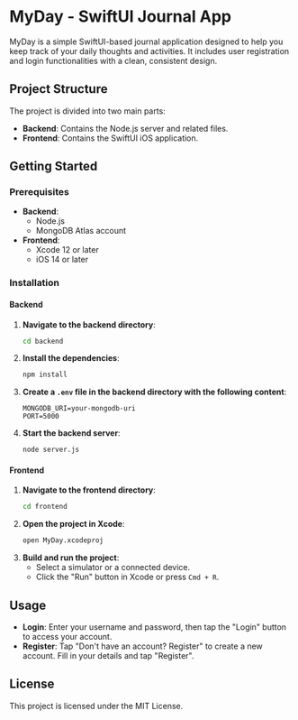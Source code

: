 # MyDay - SwiftUI Journal App

MyDay is a simple SwiftUI-based journal application designed to help you keep track of your daily thoughts and activities. It includes user registration and login functionalities with a clean, consistent design.

## Project Structure

The project is divided into two main parts:
- **Backend**: Contains the Node.js server and related files.
- **Frontend**: Contains the SwiftUI iOS application.

## Getting Started

### Prerequisites

- **Backend**:
  - Node.js
  - MongoDB Atlas account
- **Frontend**:
  - Xcode 12 or later
  - iOS 14 or later

### Installation

#### Backend

1. **Navigate to the backend directory**:
    ```sh
    cd backend
    ```
2. **Install the dependencies**:
    ```sh
    npm install
    ```
3. **Create a `.env` file in the backend directory with the following content**:
    ```
    MONGODB_URI=your-mongodb-uri
    PORT=5000
    ```
4. **Start the backend server**:
    ```sh
    node server.js
    ```

#### Frontend

1. **Navigate to the frontend directory**:
    ```sh
    cd frontend
    ```
2. **Open the project in Xcode**:
    ```sh
    open MyDay.xcodeproj
    ```
3. **Build and run the project**:
    - Select a simulator or a connected device.
    - Click the "Run" button in Xcode or press `Cmd + R`.

## Usage

- **Login**: Enter your username and password, then tap the "Login" button to access your account.
- **Register**: Tap "Don't have an account? Register" to create a new account. Fill in your details and tap "Register".

## License

This project is licensed under the MIT License.
